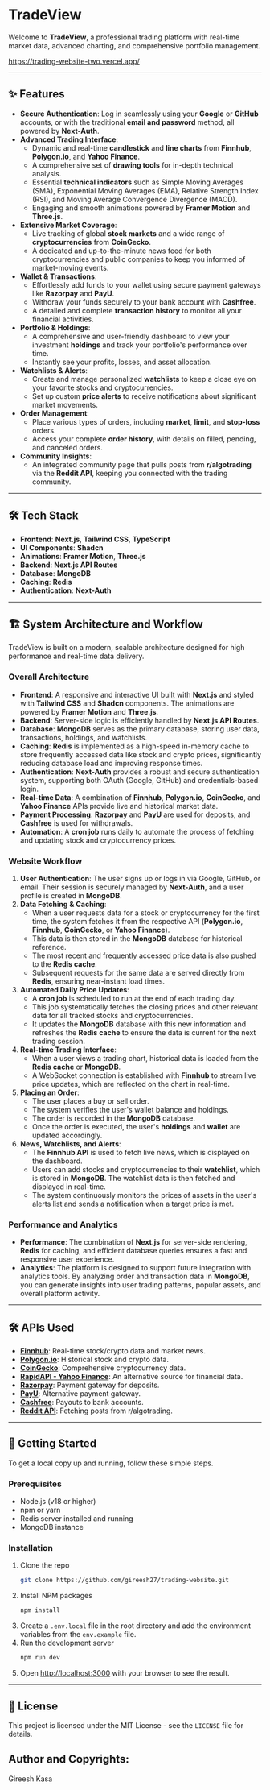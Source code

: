 # TradeView

Welcome to **TradeView**, a professional trading platform with real-time market data, advanced charting, and comprehensive portfolio management.

https://trading-website-two.vercel.app/

-----

## ✨ Features

  * **Secure Authentication**: Log in seamlessly using your **Google** or **GitHub** accounts, or with the traditional **email and password** method, all powered by **Next-Auth**.
  * **Advanced Trading Interface**:
      * Dynamic and real-time **candlestick** and **line charts** from **Finnhub**, **Polygon.io**, and **Yahoo Finance**.
      * A comprehensive set of **drawing tools** for in-depth technical analysis.
      * Essential **technical indicators** such as Simple Moving Averages (SMA), Exponential Moving Averages (EMA), Relative Strength Index (RSI), and Moving Average Convergence Divergence (MACD).
      * Engaging and smooth animations powered by **Framer Motion** and **Three.js**.
  * **Extensive Market Coverage**:
      * Live tracking of global **stock markets** and a wide range of **cryptocurrencies** from **CoinGecko**.
      * A dedicated and up-to-the-minute news feed for both cryptocurrencies and public companies to keep you informed of market-moving events.
  * **Wallet & Transactions**:
      * Effortlessly add funds to your wallet using secure payment gateways like **Razorpay** and **PayU**.
      * Withdraw your funds securely to your bank account with **Cashfree**.
      * A detailed and complete **transaction history** to monitor all your financial activities.
  * **Portfolio & Holdings**:
      * A comprehensive and user-friendly dashboard to view your investment **holdings** and track your portfolio's performance over time.
      * Instantly see your profits, losses, and asset allocation.
  * **Watchlists & Alerts**:
      * Create and manage personalized **watchlists** to keep a close eye on your favorite stocks and cryptocurrencies.
      * Set up custom **price alerts** to receive notifications about significant market movements.
  * **Order Management**:
      * Place various types of orders, including **market**, **limit**, and **stop-loss** orders.
      * Access your complete **order history**, with details on filled, pending, and canceled orders.
  * **Community Insights**:
      * An integrated community page that pulls posts from **r/algotrading** via the **Reddit API**, keeping you connected with the trading community.

-----

## 🛠️ Tech Stack

  * **Frontend**: **Next.js**, **Tailwind CSS**, **TypeScript**
  * **UI Components**: **Shadcn**
  * **Animations**: **Framer Motion**, **Three.js**
  * **Backend**: **Next.js API Routes**
  * **Database**: **MongoDB**
  * **Caching**: **Redis**
  * **Authentication**: **Next-Auth**

-----

## 🏗️ System Architecture and Workflow

TradeView is built on a modern, scalable architecture designed for high performance and real-time data delivery.

### Overall Architecture

  * **Frontend**: A responsive and interactive UI built with **Next.js** and styled with **Tailwind CSS** and **Shadcn** components. The animations are powered by **Framer Motion** and **Three.js**.
  * **Backend**: Server-side logic is efficiently handled by **Next.js API Routes**.
  * **Database**: **MongoDB** serves as the primary database, storing user data, transactions, holdings, and watchlists.
  * **Caching**: **Redis** is implemented as a high-speed in-memory cache to store frequently accessed data like stock and crypto prices, significantly reducing database load and improving response times.
  * **Authentication**: **Next-Auth** provides a robust and secure authentication system, supporting both OAuth (Google, GitHub) and credentials-based login.
  * **Real-time Data**: A combination of **Finnhub**, **Polygon.io**, **CoinGecko**, and **Yahoo Finance** APIs provide live and historical market data.
  * **Payment Processing**: **Razorpay** and **PayU** are used for deposits, and **Cashfree** is used for withdrawals.
  * **Automation**: A **cron job** runs daily to automate the process of fetching and updating stock and cryptocurrency prices.

### Website Workflow

1.  **User Authentication**: The user signs up or logs in via Google, GitHub, or email. Their session is securely managed by **Next-Auth**, and a user profile is created in **MongoDB**.
2.  **Data Fetching & Caching**:
      * When a user requests data for a stock or cryptocurrency for the first time, the system fetches it from the respective API (**Polygon.io**, **Finnhub**, **CoinGecko**, or **Yahoo Finance**).
      * This data is then stored in the **MongoDB** database for historical reference.
      * The most recent and frequently accessed price data is also pushed to the **Redis cache**.
      * Subsequent requests for the same data are served directly from **Redis**, ensuring near-instant load times.
3.  **Automated Daily Price Updates**:
      * A **cron job** is scheduled to run at the end of each trading day.
      * This job systematically fetches the closing prices and other relevant data for all tracked stocks and cryptocurrencies.
      * It updates the **MongoDB** database with this new information and refreshes the **Redis cache** to ensure the data is current for the next trading session.
4.  **Real-time Trading Interface**:
      * When a user views a trading chart, historical data is loaded from the **Redis cache** or **MongoDB**.
      * A WebSocket connection is established with **Finnhub** to stream live price updates, which are reflected on the chart in real-time.
5.  **Placing an Order**:
      * The user places a buy or sell order.
      * The system verifies the user's wallet balance and holdings.
      * The order is recorded in the **MongoDB** database.
      * Once the order is executed, the user's **holdings** and **wallet** are updated accordingly.
6.  **News, Watchlists, and Alerts**:
      * The **Finnhub API** is used to fetch live news, which is displayed on the dashboard.
      * Users can add stocks and cryptocurrencies to their **watchlist**, which is stored in **MongoDB**. The watchlist data is then fetched and displayed in real-time.
      * The system continuously monitors the prices of assets in the user's alerts list and sends a notification when a target price is met.

### Performance and Analytics

  * **Performance**: The combination of **Next.js** for server-side rendering, **Redis** for caching, and efficient database queries ensures a fast and responsive user experience.
  * **Analytics**: The platform is designed to support future integration with analytics tools. By analyzing order and transaction data in **MongoDB**, you can generate insights into user trading patterns, popular assets, and overall platform activity.

-----

## 🛠️ APIs Used

  * **[Finnhub](https://finnhub.io/)**: Real-time stock/crypto data and market news.
  * **[Polygon.io](https://polygon.io/)**: Historical stock and crypto data.
  * **[CoinGecko](https://www.coingecko.com/en/api)**: Comprehensive cryptocurrency data.
  * **[RapidAPI - Yahoo Finance](https://rapidapi.com/sparior/api/yahoo-finance15)**: An alternative source for financial data.
  * **[Razorpay](https://razorpay.com/)**: Payment gateway for deposits.
  * **[PayU](https://payu.in/)**: Alternative payment gateway.
  * **[Cashfree](https://www.cashfree.com/)**: Payouts to bank accounts.
  * **[Reddit API](https://www.reddit.com/dev/api/)**: Fetching posts from r/algotrading.

-----

## 🚀 Getting Started

To get a local copy up and running, follow these simple steps.

### Prerequisites

  * Node.js (v18 or higher)
  * npm or yarn
  * Redis server installed and running
  * MongoDB instance

### Installation

1.  Clone the repo
    ```sh
    git clone https://github.com/gireesh27/trading-website.git
    ```
2.  Install NPM packages
    ```sh
    npm install
    ```
3.  Create a `.env.local` file in the root directory and add the environment variables from the `env.example` file.
4.  Run the development server
    ```sh
    npm run dev
    ```
5.  Open [http://localhost:3000](https://www.google.com/search?q=http://localhost:3000) with your browser to see the result.

-----

## 📄 License

This project is licensed under the MIT License - see the `LICENSE` file for details.

## Author and Copyrights:

Gireesh Kasa

